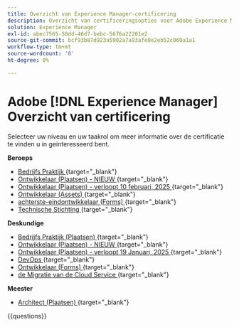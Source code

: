```yaml
---
title: Overzicht van Experience Manager-certificering
description: Overzicht van certificeringsopties voor Adobe Experience Manager
solution: Experience Manager
exl-id: abec7565-58dd-46d7-bebc-5676a22201e2
source-git-commit: bcf93b87d923a5902a7a93afe0e2eb52c060a1a1
workflow-type: tm+mt
source-wordcount: '0'
ht-degree: 0%

---
```


# Adobe [!DNL Experience Manager] Overzicht van certificering

Selecteer uw niveau en uw taakrol om meer informatie over de certificatie te vinden u in geinteresseerd bent.

**Beroeps**

* [ Bedrijfs Praktijk ](https://certification.adobe.com/certification/experience-manager-business-practitioner-professional) {target="_blank"} <!--AD0-E126-->
* [ Ontwikkelaar (Plaatsen) - NIEUW ](https://certification.adobe.com/certification/sites-developer-professional-v2) {target="_blank"} <!--AD0-E128-->
* [ Ontwikkelaar (Plaatsen) - verloopt 10 februari, 2025 ](https://certification.adobe.com/certification/sites-developer-professional) {target="_blank"} <!--AD0-E123-->
* [ Ontwikkelaar (Assets) ](https://certification.adobe.com/certification/assets-developer-professional) {target="_blank"} <!--AD0-E129-->
* [ achterste-eindontwikkelaar (Forms) ](https://certification.adobe.com/certification/backend-developer-professional) {target="_blank"} <!--AD0-E127-->
* [ Technische Stichting ](https://certification.adobe.com/certification/technical-foundations-professional) {target="_blank"} <!--AD0-E132-->

**Deskundige**

* [ Bedrijfs Praktijk (Plaatsen) ](https://certification.adobe.com/certification/sites-business-practitioner-expert) {target="_blank"} <!--AD0-E121-->
* [ Ontwikkelaar (Plaatsen) - NIEUW ](https://certification.adobe.com/certification/sites-developer-expert-v2) {target="_blank"} <!--AD0-E137-->
* [ Ontwikkelaar (Plaatsen) - verloopt 19 Januari, 2025 ](https://certification.adobe.com/certification/sites-developer-expert) {target="_blank"} <!--AD0-E134-->
* [ DevOps ](https://certification.adobe.com/certification/aem-devops-engineer-expert) {target="_blank"} <!--AD0-E124-->
* [ Ontwikkelaar (Forms) ](https://certification.adobe.com/certification/aem-forms-developer-expert) {target="_blank"} <!--AD0-E125-->
* [ de Migratie van de Cloud Service ](https://certification.adobe.com/certification/cloud-service-migration-expert) {target="_blank"} <!--AD0-E136-->

**Meester**

* [ Architect (Plaatsen) ](https://certification.adobe.com/certification/sites-architect-master) {target="_blank"} <!--AD0-E117-->

{{questions}}
